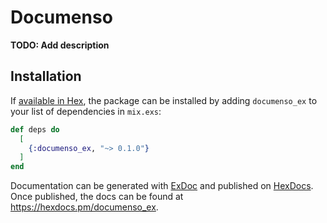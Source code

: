 # Documenso

**TODO: Add description**

## Installation

If [available in Hex](https://hex.pm/docs/publish), the package can be installed
by adding `documenso_ex` to your list of dependencies in `mix.exs`:

```elixir
def deps do
  [
    {:documenso_ex, "~> 0.1.0"}
  ]
end
```

Documentation can be generated with [ExDoc](https://github.com/elixir-lang/ex_doc)
and published on [HexDocs](https://hexdocs.pm). Once published, the docs can
be found at <https://hexdocs.pm/documenso_ex>.

